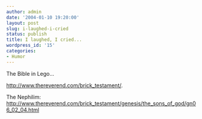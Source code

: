 ```yaml
---
author: admin
date: '2004-01-10 19:20:00'
layout: post
slug: i-laughed-i-cried
status: publish
title: I laughed, I cried...
wordpress_id: '15'
categories:
- Humor
---
```

The Bible in Lego...

<a href="http://www.thereverend.com/brick_testament/">http://www.thereverend.com/brick_testament/</a>.

The Nephilim: <a href="http://www.thereverend.com/brick_testament/genesis/the_sons_of_god/gn06_02_04.html">http://www.thereverend.com/brick_testament/genesis/the_sons_of_god/gn06_02_04.html</a>
